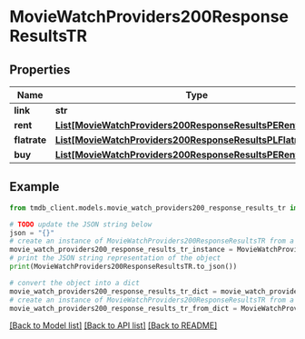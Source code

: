 # MovieWatchProviders200ResponseResultsTR


## Properties

Name | Type | Description | Notes
------------ | ------------- | ------------- | -------------
**link** | **str** |  | [optional] 
**rent** | [**List[MovieWatchProviders200ResponseResultsPERentInner]**](MovieWatchProviders200ResponseResultsPERentInner.md) |  | [optional] 
**flatrate** | [**List[MovieWatchProviders200ResponseResultsPLFlatrateInner]**](MovieWatchProviders200ResponseResultsPLFlatrateInner.md) |  | [optional] 
**buy** | [**List[MovieWatchProviders200ResponseResultsPERentInner]**](MovieWatchProviders200ResponseResultsPERentInner.md) |  | [optional] 

## Example

```python
from tmdb_client.models.movie_watch_providers200_response_results_tr import MovieWatchProviders200ResponseResultsTR

# TODO update the JSON string below
json = "{}"
# create an instance of MovieWatchProviders200ResponseResultsTR from a JSON string
movie_watch_providers200_response_results_tr_instance = MovieWatchProviders200ResponseResultsTR.from_json(json)
# print the JSON string representation of the object
print(MovieWatchProviders200ResponseResultsTR.to_json())

# convert the object into a dict
movie_watch_providers200_response_results_tr_dict = movie_watch_providers200_response_results_tr_instance.to_dict()
# create an instance of MovieWatchProviders200ResponseResultsTR from a dict
movie_watch_providers200_response_results_tr_from_dict = MovieWatchProviders200ResponseResultsTR.from_dict(movie_watch_providers200_response_results_tr_dict)
```
[[Back to Model list]](../README.md#documentation-for-models) [[Back to API list]](../README.md#documentation-for-api-endpoints) [[Back to README]](../README.md)


